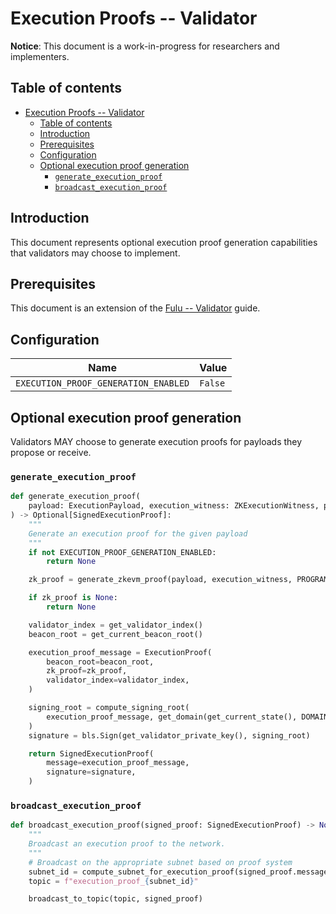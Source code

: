 # Execution Proofs -- Validator

**Notice**: This document is a work-in-progress for researchers and
implementers.

## Table of contents

<!-- mdformat-toc start --slug=github --no-anchors --maxlevel=6 --minlevel=1 -->

- [Execution Proofs -- Validator](#execution-proofs----validator)
  - [Table of contents](#table-of-contents)
  - [Introduction](#introduction)
  - [Prerequisites](#prerequisites)
  - [Configuration](#configuration)
  - [Optional execution proof generation](#optional-execution-proof-generation)
    - [`generate_execution_proof`](#generate_execution_proof)
    - [`broadcast_execution_proof`](#broadcast_execution_proof)

<!-- mdformat-toc end -->

## Introduction

This document represents optional execution proof generation capabilities that
validators may choose to implement.

## Prerequisites

This document is an extension of the
[Fulu -- Validator](../../fulu/validator.md) guide.

## Configuration

| Name                                 | Value   |
| ------------------------------------ | ------- |
| `EXECUTION_PROOF_GENERATION_ENABLED` | `False` |

## Optional execution proof generation

Validators MAY choose to generate execution proofs for payloads they propose or
receive.

### `generate_execution_proof`

```python
def generate_execution_proof(
    payload: ExecutionPayload, execution_witness: ZKExecutionWitness, proof_id: ProofID
) -> Optional[SignedExecutionProof]:
    """
    Generate an execution proof for the given payload
    """
    if not EXECUTION_PROOF_GENERATION_ENABLED:
        return None

    zk_proof = generate_zkevm_proof(payload, execution_witness, PROGRAM, proof_id)

    if zk_proof is None:
        return None

    validator_index = get_validator_index()
    beacon_root = get_current_beacon_root()

    execution_proof_message = ExecutionProof(
        beacon_root=beacon_root,
        zk_proof=zk_proof,
        validator_index=validator_index,
    )

    signing_root = compute_signing_root(
        execution_proof_message, get_domain(get_current_state(), DOMAIN_EXECUTION_PROOF)
    )
    signature = bls.Sign(get_validator_private_key(), signing_root)

    return SignedExecutionProof(
        message=execution_proof_message,
        signature=signature,
    )
```

### `broadcast_execution_proof`

```python
def broadcast_execution_proof(signed_proof: SignedExecutionProof) -> None:
    """
    Broadcast an execution proof to the network.
    """
    # Broadcast on the appropriate subnet based on proof system
    subnet_id = compute_subnet_for_execution_proof(signed_proof.message.zk_proof.proof_type)
    topic = f"execution_proof_{subnet_id}"

    broadcast_to_topic(topic, signed_proof)
```
